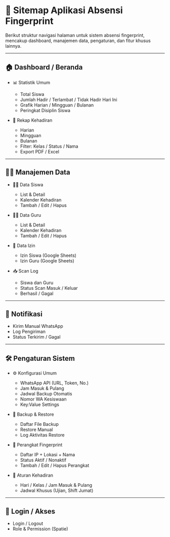 # 🧭 Sitemap Aplikasi Absensi Fingerprint

Berikut struktur navigasi halaman untuk sistem absensi fingerprint, mencakup dashboard, manajemen data, pengaturan, dan fitur khusus lainnya.

---

## 🏠 Dashboard / Beranda

- 📊 Statistik Umum
  - Total Siswa
  - Jumlah Hadir / Terlambat / Tidak Hadir Hari Ini
  - Grafik Harian / Mingguan / Bulanan
  - Peringkat Disiplin Siswa

- 📆 Rekap Kehadiran
  - Harian
  - Mingguan
  - Bulanan
  - Filter: Kelas / Status / Nama
  - Export PDF / Excel

---

## 👨‍🏫 Manajemen Data

- 🧑‍🎓 Data Siswa
  - List & Detail
  - Kalender Kehadiran
  - Tambah / Edit / Hapus

- 👨‍🏫 Data Guru
  - List & Detail
  - Kalender Kehadiran
  - Tambah / Edit / Hapus

- 📝 Data Izin
  - Izin Siswa (Google Sheets)
  - Izin Guru (Google Sheets)

- 📥 Scan Log
  - Siswa dan Guru
  - Status Scan Masuk / Keluar
  - Berhasil / Gagal

---

## 🔔 Notifikasi

- Kirim Manual WhatsApp
- Log Pengiriman
- Status Terkirim / Gagal

---

## 🛠️ Pengaturan Sistem

- ⚙️ Konfigurasi Umum
  - WhatsApp API (URL, Token, No.)
  - Jam Masuk & Pulang
  - Jadwal Backup Otomatis
  - Nomor WA Kesiswaan
  - Key:Value Settings

- 💾 Backup & Restore
  - Daftar File Backup
  - Restore Manual
  - Log Aktivitas Restore

- 📡 Perangkat Fingerprint
  - Daftar IP + Lokasi + Nama
  - Status Aktif / Nonaktif
  - Tambah / Edit / Hapus Perangkat

- 📜 Aturan Kehadiran
  - Hari / Kelas / Jam Masuk & Pulang
  - Jadwal Khusus (Ujian, Shift Jumat)

---

## 🔐 Login / Akses

- Login / Logout
- Role & Permission (Spatie)
